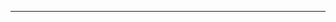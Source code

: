 <!--
CO_OP_TRANSLATOR_METADATA:
{
  "original_hash": "c747db3d4bb981e919b7f3e5a4504269",
  "translation_date": "2025-08-27T13:17:20+00:00",
  "source_file": "04-PracticalSamples/foundrylocal/README.md",
  "language_code": "hi"
}
-->


---

